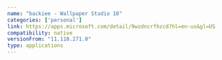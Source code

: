 ```yaml
---
name: "backiee - Wallpaper Studio 10"
categories: ['personal']
link: https://apps.microsoft.com/detail/9wzdncrfhzcd?hl=en-us&gl=US
compatibility: native
versionFrom: "11.110.271.0"
type: applications
---
```


